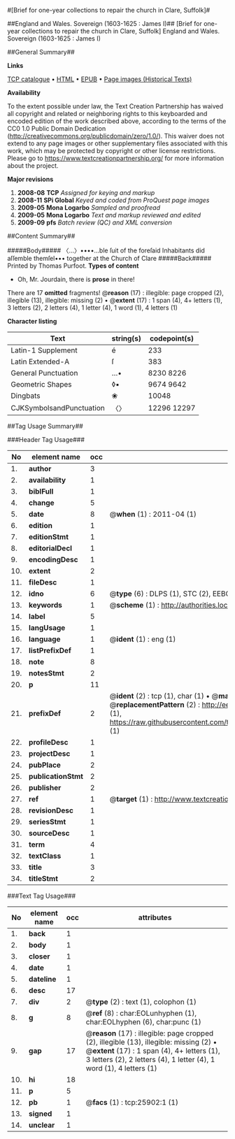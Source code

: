 #[Brief for one-year collections to repair the church in Clare, Suffolk]#

##England and Wales. Sovereign (1603-1625 : James I)##
[Brief for one-year collections to repair the church in Clare, Suffolk]
England and Wales. Sovereign (1603-1625 : James I)

##General Summary##

**Links**

[TCP catalogue](http://www.ota.ox.ac.uk/tcp/)  • 
[HTML](http://tei.it.ox.ac.uk/tcp/Texts-HTML/free/A22/A22213.html)  • 
[EPUB](http://tei.it.ox.ac.uk/tcp/Texts-EPUB/free/A22/A22213.epub) • 
[Page images (Historical Texts)](https://historicaltexts.jisc.ac.uk/eebo-22921714e)

**Availability**

To the extent possible under law, the Text Creation Partnership has waived all copyright and related or neighboring rights to this keyboarded and encoded edition of the work described above, according to the terms of the CC0 1.0 Public Domain Dedication (http://creativecommons.org/publicdomain/zero/1.0/). This waiver does not extend to any page images or other supplementary files associated with this work, which may be protected by copyright or other license restrictions. Please go to https://www.textcreationpartnership.org/ for more information about the project.

**Major revisions**

1. __2008-08__ __TCP__ *Assigned for keying and markup*
1. __2008-11__ __SPi Global__ *Keyed and coded from ProQuest page images*
1. __2009-05__ __Mona Logarbo__ *Sampled and proofread*
1. __2009-05__ __Mona Logarbo__ *Text and markup reviewed and edited*
1. __2009-09__ __pfs__ *Batch review (QC) and XML conversion*

##Content Summary##

#####Body#####
〈…〉••••…ble ſuit of the foreſaid Inhabitants did aſſemble themſel••• together at the Church of Clare
#####Back#####
Printed by Thomas Purfoot.
**Types of content**

  * Oh, Mr. Jourdain, there is **prose** in there!

There are 17 **omitted** fragments! 
 @__reason__ (17) : illegible: page cropped (2), illegible (13), illegible: missing (2)  •  @__extent__ (17) : 1 span (4), 4+ letters (1), 3 letters (2), 2 letters (4), 1 letter (4), 1 word (1), 4 letters (1)

**Character listing**


|Text|string(s)|codepoint(s)|
|---|---|---|
|Latin-1 Supplement|é|233|
|Latin Extended-A|ſ|383|
|General Punctuation|…•|8230 8226|
|Geometric Shapes|◊▪|9674 9642|
|Dingbats|❀|10048|
|CJKSymbolsandPunctuation|〈〉|12296 12297|

##Tag Usage Summary##

###Header Tag Usage###

|No|element name|occ|attributes|
|---|---|---|---|
|1.|__author__|3||
|2.|__availability__|1||
|3.|__biblFull__|1||
|4.|__change__|5||
|5.|__date__|8| @__when__ (1) : 2011-04 (1)|
|6.|__edition__|1||
|7.|__editionStmt__|1||
|8.|__editorialDecl__|1||
|9.|__encodingDesc__|1||
|10.|__extent__|2||
|11.|__fileDesc__|1||
|12.|__idno__|6| @__type__ (6) : DLPS (1), STC (2), EEBO-CITATION (1), OCLC (1), VID (1)|
|13.|__keywords__|1| @__scheme__ (1) : http://authorities.loc.gov/ (1)|
|14.|__label__|5||
|15.|__langUsage__|1||
|16.|__language__|1| @__ident__ (1) : eng (1)|
|17.|__listPrefixDef__|1||
|18.|__note__|8||
|19.|__notesStmt__|2||
|20.|__p__|11||
|21.|__prefixDef__|2| @__ident__ (2) : tcp (1), char (1)  •  @__matchPattern__ (2) : ([0-9\-]+):([0-9IVX]+) (1), (.+) (1)  •  @__replacementPattern__ (2) : http://eebo.chadwyck.com/downloadtiff?vid=$1&page=$2 (1), https://raw.githubusercontent.com/textcreationpartnership/Texts/master/tcpchars.xml#$1 (1)|
|22.|__profileDesc__|1||
|23.|__projectDesc__|1||
|24.|__pubPlace__|2||
|25.|__publicationStmt__|2||
|26.|__publisher__|2||
|27.|__ref__|1| @__target__ (1) : http://www.textcreationpartnership.org/docs/. (1)|
|28.|__revisionDesc__|1||
|29.|__seriesStmt__|1||
|30.|__sourceDesc__|1||
|31.|__term__|4||
|32.|__textClass__|1||
|33.|__title__|3||
|34.|__titleStmt__|2||


###Text Tag Usage###

|No|element name|occ|attributes|
|---|---|---|---|
|1.|__back__|1||
|2.|__body__|1||
|3.|__closer__|1||
|4.|__date__|1||
|5.|__dateline__|1||
|6.|__desc__|17||
|7.|__div__|2| @__type__ (2) : text (1), colophon (1)|
|8.|__g__|8| @__ref__ (8) : char:EOLunhyphen (1), char:EOLhyphen (6), char:punc (1)|
|9.|__gap__|17| @__reason__ (17) : illegible: page cropped (2), illegible (13), illegible: missing (2)  •  @__extent__ (17) : 1 span (4), 4+ letters (1), 3 letters (2), 2 letters (4), 1 letter (4), 1 word (1), 4 letters (1)|
|10.|__hi__|18||
|11.|__p__|5||
|12.|__pb__|1| @__facs__ (1) : tcp:25902:1 (1)|
|13.|__signed__|1||
|14.|__unclear__|1||
